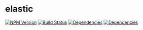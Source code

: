 # elastic

[![NPM Version][npm-image]][npm-url]
[![Build Status][travis-image]][travis-url]
[![Dependencies][david-image]][david-url]
[![Dependencies][david-dev-image]][david-dev-url]

[npm-image]: https://img.shields.io/npm/v/ramis.svg?style=flat-square
[npm-url]: https://www.npmjs.com/package/ramis
[travis-image]: https://img.shields.io/travis/ratherblue/ramis/master.svg?style=flat-square
[travis-url]: https://travis-ci.org/ratherblue/ramis
[david-image]: https://img.shields.io/david/ratherblue/ramis.svg?style=flat-square
[david-url]: https://david-dm.org/ratherblue/ramis
[david-dev-image]: https://img.shields.io/david/dev/ratherblue/ramis.svg?style=flat-square
[david-dev-url]: https://david-dm.org/ratherblue/ramis#info=devDependencies&view=table
